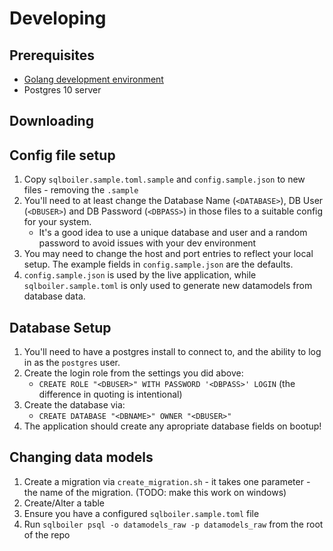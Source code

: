 
# Developing

## Prerequisites

  * [Golang development environment](https://golang.org/dl/)
  * Postgres 10 server

## Downloading 

## Config file setup

  1. Copy `sqlboiler.sample.toml.sample` and `config.sample.json` to new files - removing the `.sample`
  2. You'll need to at least change the Database Name (`<DATABASE>`), DB User (`<DBUSER>`) and DB Password (`<DBPASS>`) in those files to a suitable config for your system.
     * It's a good idea to use a unique database and user and a random password to avoid issues with your dev environment
  3. You may need to change the host and port entries to reflect your local setup. The example fields in `config.sample.json` are the defaults. 
  4. `config.sample.json` is used by the live application, while `sqlboiler.sample.toml` is only used to generate new datamodels from database data.  
  
## Database Setup

  1. You'll need to have a postgres install to connect to, and the ability to log in as the  `postgres` user.
  2. Create the login role from the settings you did above: 
     * `CREATE ROLE "<DBUSER>" WITH PASSWORD '<DBPASS>' LOGIN` (the difference in quoting is intentional)
  3. Create the database via:
     * `CREATE DATABASE "<DBNAME>" OWNER "<DBUSER>"`
  4. The application should create any apropriate database fields on bootup!

## Changing data models

  1. Create a migration via `create_migration.sh` - it takes one parameter - the name of the migration. (TODO: make this work on windows)
  2. Create/Alter a table
  3. Ensure you have a configured `sqlboiler.sample.toml` file
  4. Run `sqlboiler psql -o datamodels_raw -p datamodels_raw` from the root of the repo